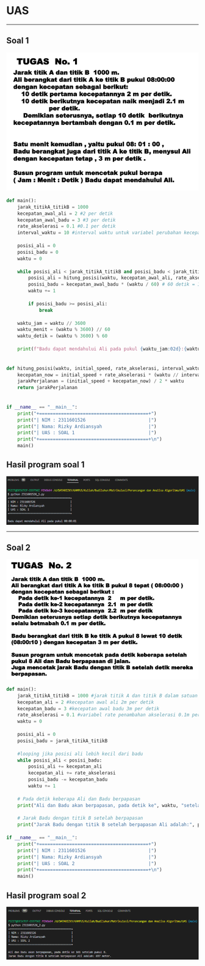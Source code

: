 # UAS


---

## Soal 1
![Image Description](https://raw.githubusercontent.com/rainerhosch/Budiluhur/main/Matrikulasi/Perancangan%20dan%20Analisa%20Algoritma/UAS/soal-1.png)

```python
def main():
    jarak_titikA_titikB = 1000
    kecepatan_awal_ali = 2 #2 per detik
    kecepatan_awal_badu = 3 #3 per detik
    rate_akselerasi = 0.1 #0.1 per detik
    interval_waktu = 10 #interval waktu untuk variabel perubahan kecepatan setiap 10 detik

    posisi_ali = 0
    posisi_badu = 0
    waktu = 0

    while posisi_ali < jarak_titikA_titikB and posisi_badu < jarak_titikA_titikB:
        posisi_ali = hitung_posisi(waktu, kecepatan_awal_ali, rate_akselerasi, interval_waktu)
        posisi_badu = kecepatan_awal_badu * (waktu / 60) # 60 detik = 1 menit
        waktu += 1

        if posisi_badu >= posisi_ali:
            break

    waktu_jam = waktu // 3600
    waktu_menit = (waktu % 3600) // 60
    waktu_detik = (waktu % 3600) % 60

    print(f"Badu dapat mendahului Ali pada pukul {waktu_jam:02d}:{waktu_menit:02d}:{waktu_detik:02d}")


def hitung_posisi(waktu, initial_speed, rate_akselerasi, interval_waktu):
    kecepatan_now = initial_speed + rate_akselerasi * (waktu // interval_waktu)
    jarakPerjalanan = (initial_speed + kecepatan_now) / 2 * waktu
    return jarakPerjalanan


if __name__ == "__main__":
    print("+========================================+")
    print("| NIM : 2311601526                       |")
    print("| Nama: Rizky Ardiansyah                 |")
    print("| UAS : SOAL 1                           |")
    print("+========================================+\n")
    main()
```
## Hasil program soal 1
![Image Description](<https://raw.githubusercontent.com/rainerhosch/Budiluhur/main/Matrikulasi/Perancangan%20dan%20Analisa%20Algoritma/UAS/hasil-soal1.png>)

---

## Soal 2
![Image Description](https://raw.githubusercontent.com/rainerhosch/Budiluhur/main/Matrikulasi/Perancangan%20dan%20Analisa%20Algoritma/UAS/soal-2.png)

```python
def main():
    jarak_titikA_titikB = 1000 #jarak titik A dan titik B dalam satuan meter
    kecepatan_ali = 2 #kecepatan awal ali 2m per detik
    kecepatan_badu = 3 #kecepatan awal badu 3m per detik
    rate_akselerasi = 0.1 #variabel rate penambahan akselerasi 0.1m per detik
    waktu = 0

    posisi_ali = 0
    posisi_badu = jarak_titikA_titikB

    #looping jika posisi ali lebih kecil dari badu
    while posisi_ali < posisi_badu: 
        posisi_ali += kecepatan_ali
        kecepatan_ali += rate_akselerasi
        posisi_badu -= kecepatan_badu
        waktu += 1

    # Pada detik keberapa Ali dan Badu berpapasan
    print("Ali dan Badu akan berpapasan, pada detik ke", waktu, "setelah pukul 8.")

    # Jarak Badu dengan titik B setelah berpapasan
    print("Jarak Badu dengan titik B setelah berpapasan Ali adalah:", posisi_badu, "meter.")

if __name__ == "__main__":
    print("+========================================+")
    print("| NIM : 2311601526                       |")
    print("| Nama: Rizky Ardiansyah                 |")
    print("| UAS : SOAL 2                           |")
    print("+========================================+\n")
    main()
```
## Hasil program soal 2
![Image Description](<https://raw.githubusercontent.com/rainerhosch/Budiluhur/main/Matrikulasi/Perancangan%20dan%20Analisa%20Algoritma/UAS/hasil-soal2.png>)